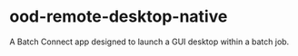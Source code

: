 # ood-remote-desktop-native
A Batch Connect app designed to launch a GUI desktop within a batch job.
